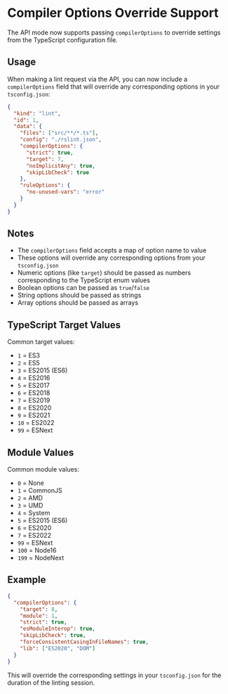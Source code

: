 # Compiler Options Override Support

The API mode now supports passing `compilerOptions` to override settings from the TypeScript configuration file.

## Usage

When making a lint request via the API, you can now include a `compilerOptions` field that will override any corresponding options in your `tsconfig.json`:

```json
{
  "kind": "lint",
  "id": 1,
  "data": {
    "files": ["src/**/*.ts"],
    "config": "./rslint.json",
    "compilerOptions": {
      "strict": true,
      "target": 7,
      "noImplicitAny": true,
      "skipLibCheck": true
    },
    "ruleOptions": {
      "no-unused-vars": "error"
    }
  }
}
```

## Notes

- The `compilerOptions` field accepts a map of option name to value
- These options will override any corresponding options from your `tsconfig.json`
- Numeric options (like `target`) should be passed as numbers corresponding to the TypeScript enum values
- Boolean options can be passed as `true`/`false`
- String options should be passed as strings
- Array options should be passed as arrays

## TypeScript Target Values

Common target values:

- `1` = ES3
- `2` = ES5
- `3` = ES2015 (ES6)
- `4` = ES2016
- `5` = ES2017
- `6` = ES2018
- `7` = ES2019
- `8` = ES2020
- `9` = ES2021
- `10` = ES2022
- `99` = ESNext

## Module Values

Common module values:

- `0` = None
- `1` = CommonJS
- `2` = AMD
- `3` = UMD
- `4` = System
- `5` = ES2015 (ES6)
- `6` = ES2020
- `7` = ES2022
- `99` = ESNext
- `100` = Node16
- `199` = NodeNext

## Example

```json
{
  "compilerOptions": {
    "target": 8,
    "module": 1,
    "strict": true,
    "esModuleInterop": true,
    "skipLibCheck": true,
    "forceConsistentCasingInFileNames": true,
    "lib": ["ES2020", "DOM"]
  }
}
```

This will override the corresponding settings in your `tsconfig.json` for the duration of the linting session.
